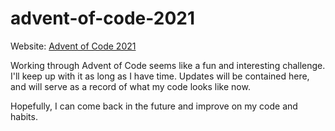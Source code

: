 # advent-of-code-2021
Website: [Advent of Code 2021](adventofcode.com)

Working through Advent of Code seems like a fun and interesting challenge. I'll keep up with it as long as I have time.
Updates will be contained here, and will serve as a record of what my code looks like now.

Hopefully, I can come back in the future and improve on my code and habits.
